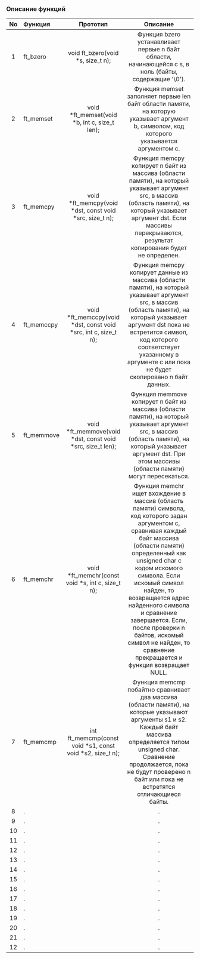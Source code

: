 ### Описание функций
| No  | Функция       | Прототип | Описание  |
| :-: | :------------ | :-------: | :----: |
| 1   | ft_bzero      | void ft_bzero(void *s, size_t n);| Функция bzero устанавливает первые n байт области, начинающейся с s, в ноль (байты, содержащие '\0').  |   
| 2   | ft_memset     | void *ft_memset(void *b, int c, size_t len); | Функция memset заполняет первые len байт области памяти, на которую указывает аргумент b, символом, код которого указывается аргументом c.  |
| 3   | ft_memcpy     | void *ft_memcpy(void *dst, const void *src, size_t n); | Функция memcpy копирует n байт из массива (области памяти), на который указывает аргумент src, в массив (область памяти), на который указывает аргумент dst. Если массивы перекрываются, результат копирования будет не определен. |
| 4   | ft_memccpy    | void *ft_memccpy(void *dst, const void *src, int c, size_t n); | Функция memcpy копирует данные из массива (области памяти), на который указывает аргумент src, в массив (область памяти), на который указывает аргумент dst пока не встретится символ, код которого соответствует указанному в аргументе c или пока не будет скопировано n байт данных. |
| 5   | ft_memmove    | void *ft_memmove(void *dst, const void *src, size_t len); | Функция memmove копирует n байт из массива (области памяти), на который указывает аргумент src, в массив (область памяти), на который указывает аргумент dst. При этом массивы (области памяти) могут пересекаться. |
| 6   | ft_memchr     | void *ft_memchr(const void *s, int c, size_t n); | Функция memchr ищет вхождение в массив (область памяти) символа, код которого задан аргументом c, сравнивая каждый байт массива (области памяти) определенный как unsigned char с кодом искомого символа. Если искомый символ найден, то возвращается адрес найденного символа и сравнение завершается. Если, после проверки n байтов, искомый символ не найден, то сравнение прекращается и функция возвращает NULL. |
| 7   | ft_memcmp     | int ft_memcmp(const void *s1, const void *s2, size_t n); | Функция memcmp побайтно сравнивает два массива (области памяти), на которые указывают аргументы s1 и s2. Каждый байт массива определяется типом unsigned char. Сравнение продолжается, пока не будут проверено n байт или пока не встретятся отличающиеся байты. |
| 8   |. |  |.  |
| 9   |. |  |.  |
| 10  |. |  |.  |
| 11  |. |  |.  |
| 12  |. |  |.  |
| 13  |. |  |.  |
| 14  |. |  |.  |
| 15  |. |  |.  |
| 16  |. |  |.  |
| 17  |. |  |.  |
| 18  |. |  |.  |
| 19  |. |  |.  |
| 20  |. |  |.  |
| 21  |. |  |.  |
| 12  |. |  |.  |
